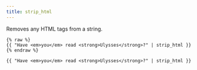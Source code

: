 ```yaml
---
title: strip_html
---
```


Removes any HTML tags from a string.

```liquid
{% raw %}
{{ "Have <em>you</em> read <strong>Ulysses</strong>?" | strip_html }}
{% endraw %}
```

```text
{{ "Have <em>you</em> read <strong>Ulysses</strong>?" | strip_html }}
```
